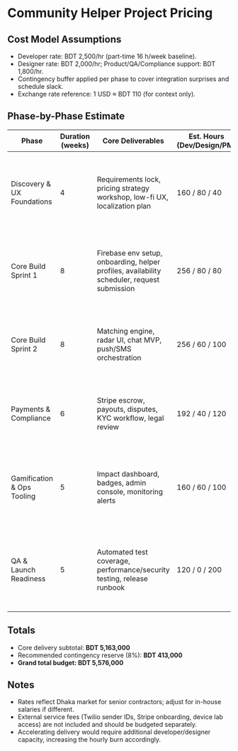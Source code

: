 Community Helper Project Pricing
===============================

Cost Model Assumptions
----------------------
- Developer rate: BDT 2,500/hr (part-time 16 h/week baseline).
- Designer rate: BDT 2,000/hr; Product/QA/Compliance support: BDT 1,800/hr.
- Contingency buffer applied per phase to cover integration surprises and schedule slack.
- Exchange rate reference: 1 USD ≈ BDT 110 (for context only).

Phase-by-Phase Estimate
-----------------------
| Phase | Duration (weeks) | Core Deliverables | Est. Hours (Dev/Design/PM) | Cost (BDT) | Rationale |
|-------|------------------|-------------------|----------------------------|------------|-----------|
| Discovery & UX Foundations | 4 | Requirements lock, pricing strategy workshop, low-fi UX, localization plan | 160 / 80 / 40 | 651,000 | Early validation reduces downstream rework; includes workshops with stakeholders. |
| Core Build Sprint 1 | 8 | Firebase env setup, onboarding, helper profiles, availability scheduler, request submission | 256 / 80 / 80 | 1,058,000 | Covers initial app architecture, CI skeleton, and QA passes on foundational flows. |
| Core Build Sprint 2 | 8 | Matching engine, radar UI, chat MVP, push/SMS orchestration | 256 / 60 / 100 | 1,052,000 | Real-time features require extra QA/time for Firestore rules and messaging edge cases. |
| Payments & Compliance | 6 | Stripe escrow, payouts, disputes, KYC workflow, legal review | 192 / 40 / 120 | 892,000 | Higher risk work; compliance consultations and sandbox certifications included. |
| Gamification & Ops Tooling | 5 | Impact dashboard, badges, admin console, monitoring alerts | 160 / 60 / 100 | 784,000 | Mix of UX polish and backend tooling to support operations and engagement metrics. |
| QA & Launch Readiness | 5 | Automated test coverage, performance/security testing, release runbook | 120 / 0 / 200 | 726,000 | Final hardening with extended QA cycles, staging distribution, and incident drills. |

Totals
------
- Core delivery subtotal: **BDT 5,163,000**
- Recommended contingency reserve (8%): **BDT 413,000**
- **Grand total budget: BDT 5,576,000**

Notes
-----
- Rates reflect Dhaka market for senior contractors; adjust for in-house salaries if different.
- External service fees (Twilio sender IDs, Stripe onboarding, device lab access) are not included and should be budgeted separately.
- Accelerating delivery would require additional developer/designer capacity, increasing the hourly burn accordingly.
